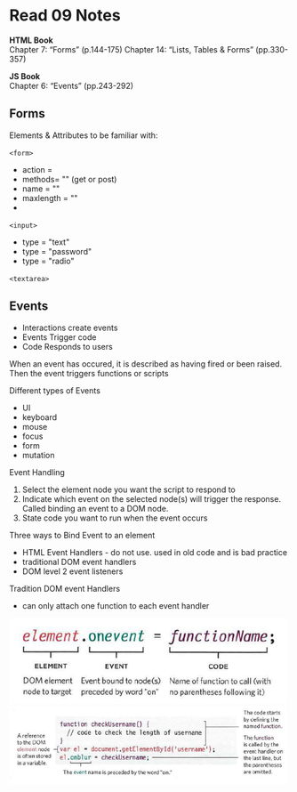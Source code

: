# Read 09 Notes

**HTML Book**  
Chapter 7: “Forms” (p.144-175)
Chapter 14: “Lists, Tables & Forms” (pp.330-357)

**JS Book**  
Chapter 6: “Events” (pp.243-292)

## Forms

Elements & Attributes to be familiar with: 

`<form>` 
- action = 
- methods= "" (get or post)
- name = ""
- maxlength = ""
- 

`<input>`
- type = "text"
- type = "password"
- type = "radio"

`<textarea>`


## Events

- Interactions create events
- Events Trigger code
- Code Responds to users 

When an event has occured, it is described as having fired or been raised. Then the event triggers functions or scripts

Different types of Events
- UI 
- keyboard
- mouse
- focus
- form 
- mutation

Event Handling 
1. Select the element node you want the script to respond to
1. Indicate which event on the selected node(s) will trigger the response. Called binding an event to a DOM node. 
1. State code you want to run when the event occurs

Three ways to Bind Event to an element
- HTML Event Handlers - do not use. used in old code and is bad practice
- traditional DOM event handlers
- DOM level 2 event listeners

Tradition DOM event Handlers
- can only attach one function to each event handler

<img src="images/DOM-event-Handlers.png" width="500px">
<img src="images/DOM-event-handler2.png" width="500px">